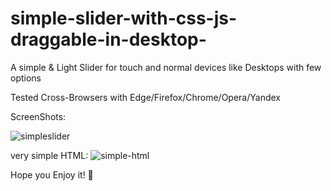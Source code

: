 # simple-slider-with-css-js-draggable-in-desktop-
A simple &amp; Light Slider for touch and normal devices like Desktops with few options

Tested Cross-Browsers with Edge/Firefox/Chrome/Opera/Yandex

ScreenShots:

![simpleslider](https://github.com/mdesignfa/simple-slider-with-css-js-draggable-in-desktop-/assets/104726280/befe926c-bd36-4013-a632-5cdf6ab76053)

very simple HTML:
![simple-html](https://github.com/mdesignfa/simple-slider-with-css-js-draggable-in-desktop-/assets/104726280/d39f8c5a-3d12-4ec9-8d44-f55281d9510c)



Hope you Enjoy it! 🥳
